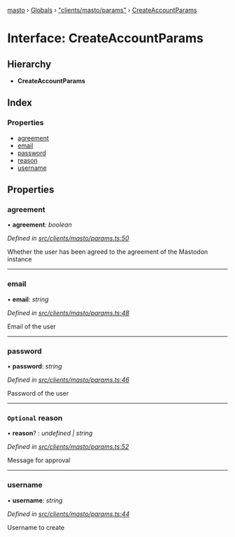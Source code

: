 [masto](../README.md) › [Globals](../globals.md) › ["clients/masto/params"](../modules/_clients_masto_params_.md) › [CreateAccountParams](_clients_masto_params_.createaccountparams.md)

# Interface: CreateAccountParams

## Hierarchy

* **CreateAccountParams**

## Index

### Properties

* [agreement](_clients_masto_params_.createaccountparams.md#agreement)
* [email](_clients_masto_params_.createaccountparams.md#email)
* [password](_clients_masto_params_.createaccountparams.md#password)
* [reason](_clients_masto_params_.createaccountparams.md#optional-reason)
* [username](_clients_masto_params_.createaccountparams.md#username)

## Properties

###  agreement

• **agreement**: *boolean*

*Defined in [src/clients/masto/params.ts:50](https://github.com/neet/masto.js/blob/b9f6bdd/src/clients/masto/params.ts#L50)*

Whether the user has been agreed to the agreement of the Mastodon instance

___

###  email

• **email**: *string*

*Defined in [src/clients/masto/params.ts:48](https://github.com/neet/masto.js/blob/b9f6bdd/src/clients/masto/params.ts#L48)*

Email of the user

___

###  password

• **password**: *string*

*Defined in [src/clients/masto/params.ts:46](https://github.com/neet/masto.js/blob/b9f6bdd/src/clients/masto/params.ts#L46)*

Password of the user

___

### `Optional` reason

• **reason**? : *undefined | string*

*Defined in [src/clients/masto/params.ts:52](https://github.com/neet/masto.js/blob/b9f6bdd/src/clients/masto/params.ts#L52)*

Message for approval

___

###  username

• **username**: *string*

*Defined in [src/clients/masto/params.ts:44](https://github.com/neet/masto.js/blob/b9f6bdd/src/clients/masto/params.ts#L44)*

Username to create
